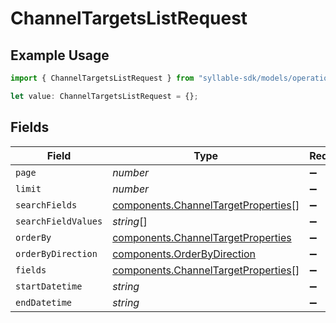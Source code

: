 # ChannelTargetsListRequest

## Example Usage

```typescript
import { ChannelTargetsListRequest } from "syllable-sdk/models/operations";

let value: ChannelTargetsListRequest = {};
```

## Fields

| Field                                                                                      | Type                                                                                       | Required                                                                                   | Description                                                                                |
| ------------------------------------------------------------------------------------------ | ------------------------------------------------------------------------------------------ | ------------------------------------------------------------------------------------------ | ------------------------------------------------------------------------------------------ |
| `page`                                                                                     | *number*                                                                                   | :heavy_minus_sign:                                                                         | N/A                                                                                        |
| `limit`                                                                                    | *number*                                                                                   | :heavy_minus_sign:                                                                         | N/A                                                                                        |
| `searchFields`                                                                             | [components.ChannelTargetProperties](../../models/components/channeltargetproperties.md)[] | :heavy_minus_sign:                                                                         | N/A                                                                                        |
| `searchFieldValues`                                                                        | *string*[]                                                                                 | :heavy_minus_sign:                                                                         | N/A                                                                                        |
| `orderBy`                                                                                  | [components.ChannelTargetProperties](../../models/components/channeltargetproperties.md)   | :heavy_minus_sign:                                                                         | N/A                                                                                        |
| `orderByDirection`                                                                         | [components.OrderByDirection](../../models/components/orderbydirection.md)                 | :heavy_minus_sign:                                                                         | N/A                                                                                        |
| `fields`                                                                                   | [components.ChannelTargetProperties](../../models/components/channeltargetproperties.md)[] | :heavy_minus_sign:                                                                         | N/A                                                                                        |
| `startDatetime`                                                                            | *string*                                                                                   | :heavy_minus_sign:                                                                         | N/A                                                                                        |
| `endDatetime`                                                                              | *string*                                                                                   | :heavy_minus_sign:                                                                         | N/A                                                                                        |